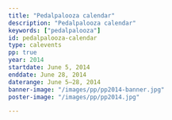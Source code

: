 ```yaml
---
title: "Pedalpalooza calendar"
description: "Pedalpalooza calendar"
keywords: ["pedalpalooza"]
id: pedalpalooza-calendar
type: calevents
pp: true
year: 2014
startdate: June 5, 2014
enddate: June 28, 2014
daterange: June 5–28, 2014
banner-image: "/images/pp/pp2014-banner.jpg"
poster-image: "/images/pp/pp2014.jpg"

---
```

